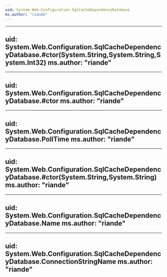 ```yaml
---
uid: System.Web.Configuration.SqlCacheDependencyDatabase
ms.author: "riande"
---
```


---
uid: System.Web.Configuration.SqlCacheDependencyDatabase.#ctor(System.String,System.String,System.Int32)
ms.author: "riande"
---

---
uid: System.Web.Configuration.SqlCacheDependencyDatabase.#ctor
ms.author: "riande"
---

---
uid: System.Web.Configuration.SqlCacheDependencyDatabase.PollTime
ms.author: "riande"
---

---
uid: System.Web.Configuration.SqlCacheDependencyDatabase.#ctor(System.String,System.String)
ms.author: "riande"
---

---
uid: System.Web.Configuration.SqlCacheDependencyDatabase.Name
ms.author: "riande"
---

---
uid: System.Web.Configuration.SqlCacheDependencyDatabase.ConnectionStringName
ms.author: "riande"
---
